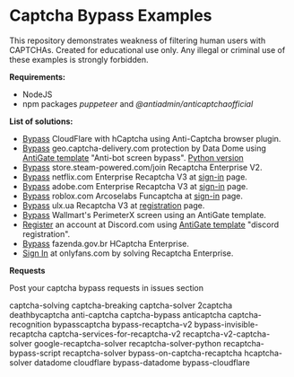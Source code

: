 # Captcha Bypass Examples
This repository demonstrates weakness of filtering human users with CAPTCHAs. Created for educational use only. Any illegal or criminal use of these examples is strongly forbidden.

__Requirements:__
- NodeJS
- npm packages _puppeteer_ and _@antiadmin/anticaptchaofficial_

__List of solutions:__
- [Bypass](https://github.com/MoterHaker/bypass-captcha-examples/blob/main/cloudflare.js) CloudFlare with hCaptcha using Anti-Captcha browser plugin.
- [Bypass](https://github.com/MoterHaker/bypass-captcha-examples/blob/main/geo.captcha-delivery.com.js) geo.captcha-delivery.com protection by Data Dome using [AntiGate template](https://anti-captcha.com/apidoc/task-types/AntiGateTask) "Anti-bot screen bypass". [Python version](https://github.com/MoterHaker/bypass-captcha-examples/blob/main/geo.captcha-delivery.py)
- [Bypass](https://github.com/MoterHaker/bypass-captcha-examples/blob/main/store.steam-powered.com.js) store.steam-powered.com/join Recaptcha Enterprise V2.
- [Bypass](https://github.com/MoterHaker/bypass-captcha-examples/blob/main/netflix.js) netflix.com Enterprise Recaptcha V3 at [sign-in](https://www.netflix.com/login) page.
- [Bypass](https://github.com/MoterHaker/bypass-captcha-examples/blob/main/adobe.js) adobe.com Enterprise Recaptcha V3 at [sign-in](https://auth.services.adobe.com/en_US/index.html) page.
- [Bypass](https://github.com/MoterHaker/bypass-captcha-examples/blob/main/roblox.js) roblox.com Arcoselabs Funcaptcha at [sign-in](https://www.roblox.com/newlogin) page.
- [Bypass](https://github.com/MoterHaker/bypass-captcha-examples/blob/main/olx.ua.js) ulx.ua Recaptcha V3 at [registration](https://www.olx.ua/account/#register) page.
- [Bypass](https://github.com/MoterHaker/bypass-captcha-examples/blob/main/perimeterx.js) Wallmart's PerimeterX screen using an AntiGate template.
- [Register](https://github.com/MoterHaker/bypass-captcha-examples/blob/main/discord.js) an account at Discord.com using [AntiGate template](https://anti-captcha.com/apidoc/task-types/AntiGateTask) "discord registration".
- [Bypass](https://github.com/MoterHaker/bypass-captcha-examples/blob/main/fazenda.gov.br.js) fazenda.gov.br HCaptcha Enterprise.
- [Sign In](https://github.com/MoterHaker/bypass-captcha-examples/blob/main/onlyfans.js) at onlyfans.com by solving Recaptcha Enterprise.


__Requests__

Post your captcha bypass requests in issues section

captcha-solving captcha-breaking captcha-solver 2captcha deathbycaptcha anti-captcha captcha-bypass anticaptcha captcha-recognition bypasscaptcha bypass-recaptcha-v2 bypass-invisible-recaptcha captcha-services-for-recaptcha-v2 recaptcha-v2-captcha-solver google-recaptcha-solver recaptcha-solver-python recaptcha-bypass-script recaptcha-solver bypass-on-captcha-recaptcha hcaptcha-solver datadome cloudflare bypass-datadome bypass-cloudflare
